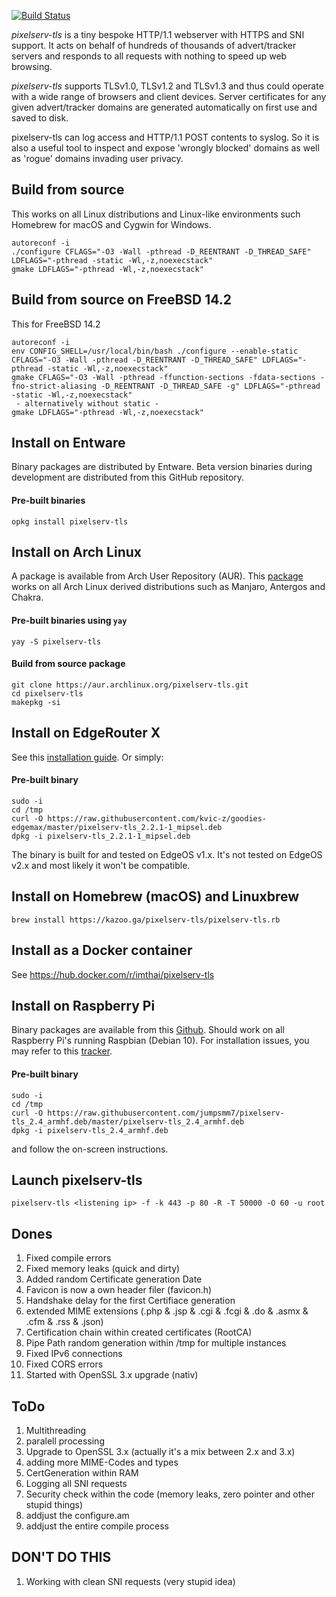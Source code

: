 [![Build Status](https://travis-ci.org/kvic-z/pixelserv-tls.svg?branch=master)](https://travis-ci.org/kvic-z/pixelserv-tls)


_pixelserv-tls_ is a tiny bespoke HTTP/1.1 webserver with HTTPS and SNI support. It acts on behalf of hundreds of thousands of advert/tracker servers and responds to all requests with  nothing  to  speed  up  web browsing.

_pixelserv-tls_  supports TLSv1.0, TLSv1.2 and TLSv1.3 and thus could operate with a wide range of browsers and client devices.  Server  certificates  for any  given  advert/tracker domains are generated automatically on first use and saved to disk.

pixelserv-tls can log access and HTTP/1.1 POST contents to syslog. So it  is  also  a  useful  tool  to  inspect and expose 'wrongly blocked' domains as well as 'rogue' domains invading user privacy.

## Build from source

This works on all Linux distributions and Linux-like environments such Homebrew for macOS and Cygwin for Windows.

````
autoreconf -i
./configure CFLAGS="-O3 -Wall -pthread -D_REENTRANT -D_THREAD_SAFE" LDFLAGS="-pthread -static -Wl,-z,noexecstack"
gmake LDFLAGS="-pthread -Wl,-z,noexecstack"
````

## Build from source on FreeBSD 14.2

This for FreeBSD 14.2

````
autoreconf -i
env CONFIG_SHELL=/usr/local/bin/bash ./configure --enable-static CFLAGS="-O3 -Wall -pthread -D_REENTRANT -D_THREAD_SAFE" LDFLAGS="-pthread -static -Wl,-z,noexecstack"
gmake CFLAGS="-O3 -Wall -pthread -ffunction-sections -fdata-sections -fno-strict-aliasing -D_REENTRANT -D_THREAD_SAFE -g" LDFLAGS="-pthread -static -Wl,-z,noexecstack"
 - alternatively without static -
gmake LDFLAGS="-pthread -Wl,-z,noexecstack"
````

## Install on Entware

Binary packages are distributed by Entware. Beta version binaries during development are distributed from this GitHub repository.

#### Pre-built binaries
````
opkg install pixelserv-tls
````

## Install on Arch Linux

A package is available from Arch User Repository (AUR). This [package](https://aur.archlinux.org/packages/pixelserv-tls/) works on all Arch Linux derived distributions such as Manjaro, Antergos and Chakra.

#### Pre-built binaries using `yay`
````
yay -S pixelserv-tls
````
#### Build from source package
````
git clone https://aur.archlinux.org/pixelserv-tls.git
cd pixelserv-tls
makepkg -si
````

## Install on EdgeRouter X

See this [installation guide](https://kazoo.ga/run-pixelserv-tls-on-erx/). Or simply:

#### Pre-built binary
````
sudo -i
cd /tmp
curl -O https://raw.githubusercontent.com/kvic-z/goodies-edgemax/master/pixelserv-tls_2.2.1-1_mipsel.deb
dpkg -i pixelserv-tls_2.2.1-1_mipsel.deb
````
The binary is built for and tested on EdgeOS v1.x. It's not tested on EdgeOS v2.x and most likely it won't be compatible.

## Install on Homebrew (macOS) and Linuxbrew

```
brew install https://kazoo.ga/pixelserv-tls/pixelserv-tls.rb
```

## Install as a Docker container

See https://hub.docker.com/r/imthai/pixelserv-tls

## Install on Raspberry Pi

Binary packages are available from this [Github](https://github.com/jumpsmm7/). Should work on all Raspberry Pi's running Raspbian (Debian 10). For installation issues, you may refer to this [tracker](https://github.com/kvic-z/pixelserv-tls/issues/32).

#### Pre-built binary
````
sudo -i
cd /tmp
curl -O https://raw.githubusercontent.com/jumpsmm7/pixelserv-tls_2.4_armhf.deb/master/pixelserv-tls_2.4_armhf.deb
dpkg -i pixelserv-tls_2.4_armhf.deb
````
and follow the on-screen instructions.

## Launch pixelserv-tls
````
pixelserv-tls <listening ip> -f -k 443 -p 80 -R -T 50000 -O 60 -u root
````

## Dones
1. Fixed compile errors
2. Fixed memory leaks (quick and dirty)
3. Added random Certificate generation Date
4. Favicon is now a own header filer (favicon.h)
5. Handshake delay for the first Certifiace generation
6. extended MIME extensions (.php & .jsp & .cgi & .fcgi & .do & .asmx & .cfm & .rss & .json)
7. Certification chain within created certificates (RootCA)
8. Pipe Path random generation within /tmp for multiple instances
9. Fixed IPv6 connections
10. Fixed CORS errors
11. Started with OpenSSL 3.x upgrade (nativ)

## ToDo
1. Multithreading
2. paralell processing
3. Upgrade to OpenSSL 3.x (actually it's a mix between 2.x and 3.x)
4. adding more MIME-Codes and types
5. CertGeneration within RAM
6. Logging all SNI requests
7. Security check within the code (memory leaks, zero pointer and other stupid things)
8. addjust the configure.am
9. addjust the entire compile process

## DON'T DO THIS
1. Working with clean SNI requests (very stupid idea)
